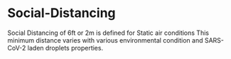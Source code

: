 # Social-Distancing

Social Distancing of 6ft or 2m is defined for Static air conditions This minimum distance varies with various environmental condition and SARS-CoV-2 laden droplets properties.
